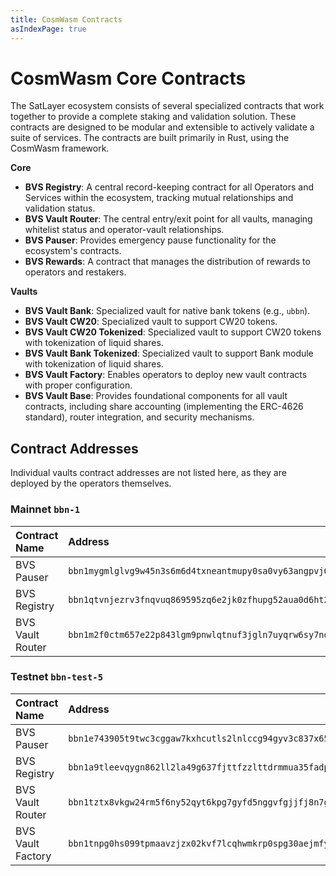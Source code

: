 ```yaml
---
title: CosmWasm Contracts
asIndexPage: true
---
```


# CosmWasm Core Contracts

The SatLayer ecosystem consists of several specialized contracts
that work together to provide a complete staking and validation solution.
These contracts are designed to be modular and extensible to actively validate a suite of services.
The contracts are built primarily in Rust, using the CosmWasm framework.

**Core**

- **BVS Registry**:
  A central record-keeping contract for all Operators and Services within the ecosystem, tracking mutual relationships and validation status.
- **BVS Vault Router**:
  The central entry/exit point for all vaults, managing whitelist status and operator-vault relationships.
- **BVS Pauser**:
  Provides emergency pause functionality for the ecosystem's contracts.
- **BVS Rewards**:
  A contract that manages the distribution of rewards to operators and restakers.

**Vaults**

- **BVS Vault Bank**:
  Specialized vault for native bank tokens (e.g., `ubbn`).
- **BVS Vault CW20**:
  Specialized vault to support CW20 tokens.
- **BVS Vault CW20 Tokenized**:
  Specialized vault to support CW20 tokens with tokenization of liquid shares.
- **BVS Vault Bank Tokenized**:
  Specialized vault to support Bank module with tokenization of liquid shares.
- **BVS Vault Factory**:
  Enables operators to deploy new vault contracts with proper configuration.
- **BVS Vault Base**:
  Provides foundational components for all vault contracts,
  including share accounting (implementing the ERC-4626 standard), router integration, and security mechanisms.

## Contract Addresses

Individual vaults contract addresses are not listed here, as they are deployed by the operators themselves.

### Mainnet `bbn-1`

| Contract Name    | Address                                                          |
| :--------------- | :--------------------------------------------------------------- |
| BVS Pauser       | `bbn1mygmlglvg9w45n3s6m6d4txneantmupy0sa0vy63angpvj0qp7usr8wxgg` |
| BVS Registry     | `bbn1qtvnjezrv3fnqvuq869595zq6e2jk0zfhupg52aua0d6ht2a4jjsprqeae` |
| BVS Vault Router | `bbn1m2f0ctm657e22p843lgm9pnwlqtnuf3jgln7uyqrw6sy7nd5pc5qaasfud` |

### Testnet `bbn-test-5`

| Contract Name     | Address                                                          |
| :---------------- | :--------------------------------------------------------------- |
| BVS Pauser        | `bbn1e743905t9twc3cggaw7kxhcutls2lnlccg94gyv3c837x65ffglqmx3yg3` |
| BVS Registry      | `bbn1a9tleevqygn862ll2la49g637fjttfzzlttdrmmua35fadpuvnksuyud7a` |
| BVS Vault Router  | `bbn1tztx8vkgw24rm5f6ny52qyt6kpg7gyfd5nggvfgjjfj8n7ggkx7qfhvdum` |
| BVS Vault Factory | `bbn1tnpg0hs099tpmaavzjzx02kvf7lcqhwmkrp0spg30aejmfydxnkqfzwdyx` |
